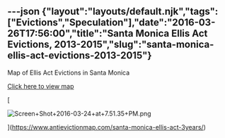 ---json
{"layout":"layouts/default.njk","tags":["Evictions","Speculation"],"date":"2016-03-26T17:56:00","title":"Santa Monica Ellis Act Evictions, 2013-2015","slug":"santa-monica-ellis-act-evictions-2013-2015"}
---

Map of Ellis Act Evictions in Santa Monica

[Click here to view map](https://www.antievictionmap.com/santa-monica-ellis-act-3years/)

[

![Screen+Shot+2016-03-24+at+7.51.35+PM.png](https://images.squarespace-cdn.com/content/v1/52b7d7a6e4b0b3e376ac8ea2/1514141791199-KDF8N03VC99F5NQ3ESAQ/ke17ZwdGBToddI8pDm48kJh6zWZhk2iaFKIPGG9en3FZw-zPPgdn4jUwVcJE1ZvWQUxwkmyExglNqGp0IvTJZUJFbgE-7XRK3dMEBRBhUpyVErZZPYwxeM7B6C0K_MYeFP-7TYkdahrier-2IyWXA6dG44XiBJ8c8_Q-p0t_4i0/Screen%2BShot%2B2016-03-24%2Bat%2B7.51.35%2BPM.png)

](https://www.antievictionmap.com/santa-monica-ellis-act-3years/)